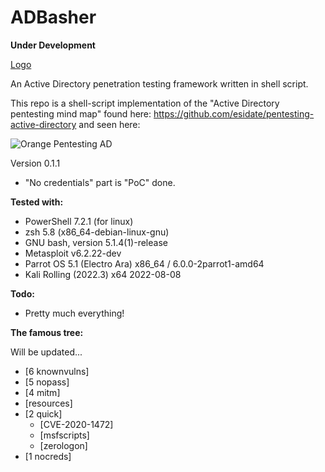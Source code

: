 # ADBasher
**Under Development**

[Logo](/resources/ADBasherlogo.png " ")

An Active Directory penetration testing framework written in shell script.

This repo is a shell-script implementation of the "Active Directory pentesting mind map" found here:
https://github.com/esidate/pentesting-active-directory and seen here:

![Orange Pentesting AD](/resources/pentest_ad_dark_2022_11.svg "Orange Pentesting AD")

Version 0.1.1
* "No credentials" part is "PoC" done.

**Tested with:**
* PowerShell 7.2.1 (for linux)
* zsh 5.8 (x86_64-debian-linux-gnu)
* GNU bash, version 5.1.4(1)-release
* Metasploit v6.2.22-dev
* Parrot OS 5.1 (Electro Ara) x86_64 / 6.0.0-2parrot1-amd64
* Kali Rolling (2022.3) x64 2022-08-08

**Todo:**
* Pretty much everything!

**The famous tree:**

Will be updated...

 * [6 knownvulns]
 * [5 nopass]
 * [4 mitm]
 * [resources]
 * [2 quick]
   * [CVE-2020-1472]
   * [msfscripts]
   * [zerologon]
 * [1 nocreds]

